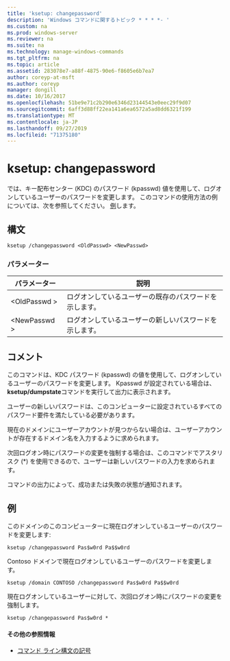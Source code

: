 ```yaml
---
title: 'ksetup: changepassword'
description: 'Windows コマンドに関するトピック * * * *- '
ms.custom: na
ms.prod: windows-server
ms.reviewer: na
ms.suite: na
ms.technology: manage-windows-commands
ms.tgt_pltfrm: na
ms.topic: article
ms.assetid: 283078e7-a88f-4875-90e6-f8605e6b7ea7
author: coreyp-at-msft
ms.author: coreyp
manager: dongill
ms.date: 10/16/2017
ms.openlocfilehash: 51be9e71c2b290e6346d23144543e0eec29f9d07
ms.sourcegitcommit: 6aff3d88ff22ea141a6ea6572a5ad8dd6321f199
ms.translationtype: MT
ms.contentlocale: ja-JP
ms.lasthandoff: 09/27/2019
ms.locfileid: "71375180"
---
```

# <a name="ksetupchangepassword"></a>ksetup: changepassword



では、キー配布センター (KDC) のパスワード (kpasswd) 値を使用して、ログオンしているユーザーのパスワードを変更します。 このコマンドの使用方法の例については、次を参照してください。 [例](#BKMK_Examples)します。

## <a name="syntax"></a>構文

```
ksetup /changepassword <OldPasswd> <NewPasswd>
```

### <a name="parameters"></a>パラメーター

|パラメーター|説明|
|---------|-----------|
|\<OldPasswd >|ログオンしているユーザーの既存のパスワードを示します。|
|\<NewPasswd >|ログオンしているユーザーの新しいパスワードを示します。|

## <a name="remarks"></a>コメント

このコマンドは、KDC パスワード (kpasswd) の値を使用して、ログオンしているユーザーのパスワードを変更します。 Kpasswd が設定されている場合は、 **ksetup/dumpstate**コマンドを実行して出力に表示されます。

ユーザーの新しいパスワードは、このコンピューターに設定されているすべてのパスワード要件を満たしている必要があります。

現在のドメインにユーザーアカウントが見つからない場合は、ユーザーアカウントが存在するドメイン名を入力するように求められます。

次回ログオン時にパスワードの変更を強制する場合は、このコマンドでアスタリスク (*) を使用できるので、ユーザーは新しいパスワードの入力を求められます。

コマンドの出力によって、成功または失敗の状態が通知されます。

## <a name="BKMK_Examples"></a>例

このドメインのこのコンピューターに現在ログオンしているユーザーのパスワードを変更します:
```
ksetup /changepassword Pas$w0rd Pa$$w0rd
```
Contoso ドメインで現在ログオンしているユーザーのパスワードを変更します。
```
ksetup /domain CONTOSO /changepassword Pas$w0rd Pa$$w0rd
```
現在ログオンしているユーザーに対して、次回ログオン時にパスワードの変更を強制します。
```
ksetup /changepassword Pas$w0rd *
```

#### <a name="additional-references"></a>その他の参照情報

-   [コマンド ライン構文の記号](command-line-syntax-key.md)